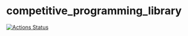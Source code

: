 # competitive_programming_library

[![Actions Status](https://github.com/harufujimoto/competitive_programming_library/workflows/verify/badge.svg)](https://github.com/harufujimoto/competitive_programming_library/actions) 
